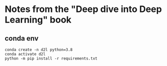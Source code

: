 # Notes from the "Deep dive into Deep Learning" book

## conda env

```
conda create -n d2l python=3.8
conda activate d2l
python -m pip install -r requirements.txt
```
